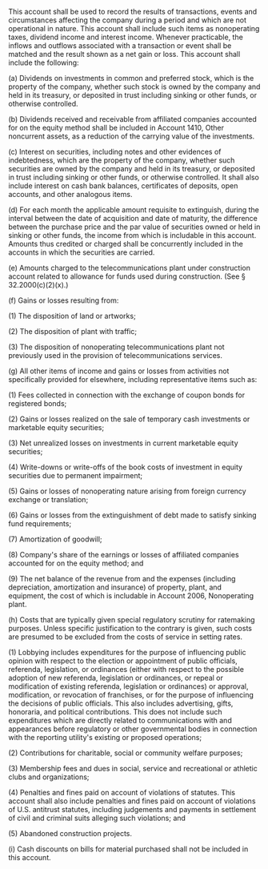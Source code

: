 This account shall be used to record the results of transactions, events and circumstances affecting the company during a period and which are not operational in nature. This account shall include such items as nonoperating taxes, dividend income and interest income. Whenever practicable, the inflows and outflows associated with a transaction or event shall be matched and the result shown as a net gain or loss. This account shall include the following:

(a) Dividends on investments in common and preferred stock, which is the property of the company, whether such stock is owned by the company and held in its treasury, or deposited in trust including sinking or other funds, or otherwise controlled.

(b) Dividends received and receivable from affiliated companies accounted for on the equity method shall be included in Account 1410, Other noncurrent assets, as a reduction of the carrying value of the investments.

(c) Interest on securities, including notes and other evidences of indebtedness, which are the property of the company, whether such securities are owned by the company and held in its treasury, or deposited in trust including sinking or other funds, or otherwise controlled. It shall also include interest on cash bank balances, certificates of deposits, open accounts, and other analogous items.

(d) For each month the applicable amount requisite to extinguish, during the interval between the date of acquisition and date of maturity, the difference between the purchase price and the par value of securities owned or held in sinking or other funds, the income from which is includable in this account. Amounts thus credited or charged shall be concurrently included in the accounts in which the securities are carried.

(e) Amounts charged to the telecommunications plant under construction account related to allowance for funds used during construction. (See § 32.2000(c)(2)(x).)

(f) Gains or losses resulting from:

(1) The disposition of land or artworks;

(2) The disposition of plant with traffic;

(3) The disposition of nonoperating telecommunications plant not previously used in the provision of telecommunications services.

(g) All other items of income and gains or losses from activities not specifically provided for elsewhere, including representative items such as:

(1) Fees collected in connection with the exchange of coupon bonds for registered bonds;

(2) Gains or losses realized on the sale of temporary cash investments or marketable equity securities;

(3) Net unrealized losses on investments in current marketable equity securities;

(4) Write-downs or write-offs of the book costs of investment in equity securities due to permanent impairment;

(5) Gains or losses of nonoperating nature arising from foreign currency exchange or translation;

(6) Gains or losses from the extinguishment of debt made to satisfy sinking fund requirements;

(7) Amortization of goodwill;

(8) Company's share of the earnings or losses of affiliated companies accounted for on the equity method; and

(9) The net balance of the revenue from and the expenses (including depreciation, amortization and insurance) of property, plant, and equipment, the cost of which is includable in Account 2006, Nonoperating plant.

(h) Costs that are typically given special regulatory scrutiny for ratemaking purposes. Unless specific justification to the contrary is given, such costs are presumed to be excluded from the costs of service in setting rates.
                      

(1) Lobbying includes expenditures for the purpose of influencing public opinion with respect to the election or appointment of public officials, referenda, legislation, or ordinances (either with respect to the possible adoption of new referenda, legislation or ordinances, or repeal or modification of existing referenda, legislation or ordinances) or approval, modification, or revocation of franchises, or for the purpose of influencing the decisions of public officials. This also includes advertising, gifts, honoraria, and political contributions. This does not include such expenditures which are directly related to communications with and appearances before regulatory or other governmental bodies in connection with the reporting utility's existing or proposed operations;

(2) Contributions for charitable, social or community welfare purposes;

(3) Membership fees and dues in social, service and recreational or athletic clubs and organizations;

(4) Penalties and fines paid on account of violations of statutes. This account shall also include penalties and fines paid on account of violations of U.S. antitrust statutes, including judgements and payments in settlement of civil and criminal suits alleging such violations; and

(5) Abandoned construction projects.

(i) Cash discounts on bills for material purchased shall not be included in this account.

